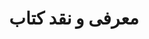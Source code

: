 ---
title: معرفی و نقد کتاب
content:
    items: 
        '@taxonomy.category': [book]
body_classes: 'title-center title-h1h2'
twig_first: true
process:
    twig: true
sitemap:
    ignore: true
---